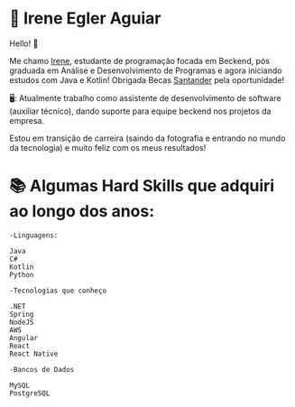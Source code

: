 # 🚀 Irene Egler Aguiar

Hello! 👋

Me chamo [Irene](https://github.com/ireneegler), estudante de programação focada em Beckend, pós graduada em Análise e Desenvolvimento de Programas e agora iniciando estudos com Java e Kotlin! Obrigada Becas [Santander](https://www.becas-santander.com/pt_br/index.html) pela oportunidade!

 🖥️: Atualmente trabalho como assistente de  desenvolvimento de software (auxiliar técnico), dando suporte para equipe beckend nos projetos da empresa.


Estou em transição de carreira (saindo da fotografia e entrando no mundo da tecnologia) e muito feliz com os meus resultados!

# 📚 Algumas Hard Skills que adquiri ao longo dos anos: 
    
    -Linguagens: 

    Java
    C#
    Kotlin
    Python

    -Tecnologias que conheço

    .NET
    Spring
    NodeJS
    AWS
    Angular
    React
    React Native

    -Bancos de Dados

    MySQL
    PostgreSQL
